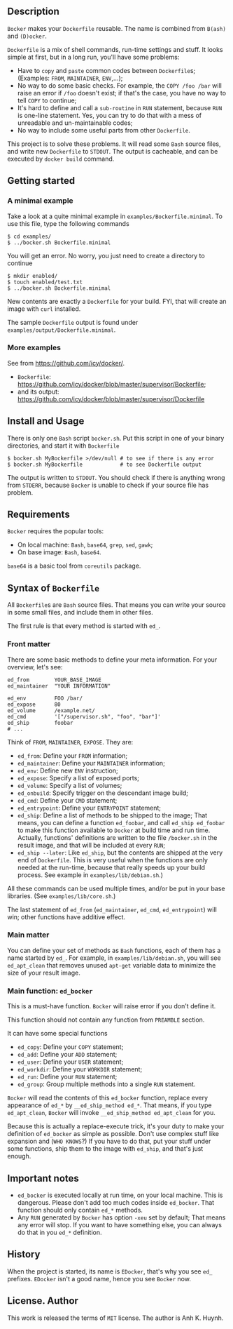 ## Description

`Bocker` makes your `Dockerfile` reusable.
The name is combined from `B(ash)` and `(D)ocker`.

`Dockerfile` is a mix of shell commands, run-time settings and stuff.
It looks simple at first, but in a long run, you'll have some problems:

* Have to `copy` and `paste` common codes between `Dockerfile`s;
  (Examples: `FROM`, `MAINTAINER`, `ENV`,...);
* No way to do some basic checks. For example, the `COPY /foo /bar`
  will raise an error if `/foo` doesn't exist; if that's the case,
  you have no way to tell `COPY` to continue;
* It's hard to define and call a `sub-routine` in `RUN` statement,
  because `RUN` is one-line statement. Yes, you can try to do that
  with a mess of unreadable and un-maintainable codes;
* No way to include some useful parts from other `Dockerfile`.

This project is to solve these problems. It will read some `Bash`
source files, and write new `Dockerfile` to `STDOUT`. The output
is cacheable, and can be executed by `docker build` command.

## Getting started

### A minimal example

Take a look at a quite minimal example in `examples/Bockerfile.minimal`.
To use this file, type the following commands

````
$ cd examples/
$ ../bocker.sh Bockerfile.minimal
````

You will get an error. No worry, you just need to create a directory
to continue

````
$ mkdir enabled/
$ touch enabled/test.txt
$ ../bocker.sh Bockerfile.minimal
````

New contents are exactly a `Dockerfile` for your build.
FYI, that will create an image with `curl` installed.

The sample `Dockerfile` output is found under
  `examples/output/Dockerfile.minimal`.

### More examples

See from https://github.com/icy/docker/.

* `Bockerfile`: https://github.com/icy/docker/blob/master/supervisor/Bockerfile;
* and its output: https://github.com/icy/docker/blob/master/supervisor/Dockerfile

## Install and Usage

There is only one `Bash` script `bocker.sh`. Put this script in
one of your binary directories, and start it with `Bockerfile`

````
$ bocker.sh MyBockerfile >/dev/null # to see if there is any error
$ bocker.sh MyBockerfile            # to see Dockerfile output
````

The output is written to `STDOUT`. You should check if there is anything
wrong from `STDERR`, because `Bocker` is unable to check if your source
file has problem.

## Requirements

`Bocker` requires the popular tools:

* On local machine: `Bash`, `base64`, `grep`, `sed`, `gawk`;
* On base image: `Bash`, `base64`.

`base64` is a basic tool from `coreutils` package.

## Syntax of `Bockerfile`

All `Bockerfile`s are `Bash` source files. That means you can write
your source in some small files, and include them in other files.

The first rule is that every method is started with `ed_`.

### Front matter

There are some basic methods to define your meta information.
For your overview, let's see:

````
ed_from        YOUR_BASE_IMAGE
ed_maintainer  "YOUR INFORMATION"

ed_env         FOO /bar/
ed_expose      80
ed_volume      /example.net/
ed_cmd         '["/supervisor.sh", "foo", "bar"]'
ed_ship        foobar
# ...
````

Think of `FROM`, `MAINTAINER`, `EXPOSE`. They are:

* `ed_from`: Define your `FROM` information;
* `ed_maintainer`: Define your `MAINTAINER` information;
* `ed_env`: Define new `ENV` instruction;
* `ed_expose`: Specify a list of exposed ports;
* `ed_volume`: Specify a list of volumes;
* `ed_onbuild`: Specify trigger on the descendant image build;
* `ed_cmd`: Define your `CMD` statement;
* `ed_entrypoint`: Define your `ENTRYPOINT` statement;
* `ed_ship`: Define a list of methods to be shipped to the image;
  That means, you can define a function `ed_foobar`, and call `ed_ship ed_foobar`
  to make this function available to `Docker` at build time and run time.
  Actually, functions' definitions are written to the file `/bocker.sh`
  in the result image, and that will be included at every `RUN`;
* `ed_ship --later`: Like `ed_ship`, but the contents are shipped at
  the very end of `Dockerfile`. This is very useful when the functions
  are only needed at the run-time, because that really speeds up
  your build process. See example in `examples/lib/debian.sh`.)

All these commands can be used multiple times, and/or be put in
your base libraries. (See `examples/lib/core.sh`.)

The last statement of `ed_from` (`ed_maintainer`, `ed_cmd`, `ed_entrypoint`)
will win; other functions have additive effect.

### Main matter

You can define your set of methods as `Bash` functions, each of them
has a name started by `ed_`. For example, in `examples/lib/debian.sh`,
you will see `ed_apt_clean` that removes unused `apt-get` variable data
to minimize the size of your result image.

### Main function: `ed_bocker`

This is a must-have function. `Bocker` will raise error if you
don't define it.

This function should not contain any function from `PREAMBLE` section.

It can have some special functions

* `ed_copy`: Define your `COPY` statement;
* `ed_add`: Define your `ADD` statement;
* `ed_user`: Define your `USER` statement;
* `ed_workdir`: Define your `WORKDIR` statement;
* `ed_run`: Define your `RUN` statement;
* `ed_group`: Group multiple methods into a single `RUN` statement.

`Bocker` will read the contents of this `ed_bocker` function,
replace every appearance of `ed_*` by `__ed_ship_method ed_*`.
That means, if you type `ed_apt_clean`, `Bocker` will invoke
`__ed_ship_method ed_apt_clean` for you.

Because this is actually a replace-execute trick,
it's your duty to make your definition of `ed_bocker` as simple
as possible. Don't use complex stuff like expansion and (`WHO KNOWS`?)
If you have to do that, put your stuff under some functions,
ship them to the image with `ed_ship`, and that's just enough.

## Important notes

* `ed_bocker` is executed locally at run time, on your local machine.
  This is dangerous. Please don't add too much codes inside `ed_bocker`.
  That function should only contain `ed_*` methods.
* Any `RUN` generated by `Bocker` has option `-xeu` set by default;
  That means any error will stop. If you want to have something else,
  you can always do that in you `ed_*` definition.

## History

When the project is started, its name is `EDocker`, that's why you see
`ed_` prefixes. `EDocker` isn't a good name, hence you see `Bocker` now.

## License. Author

This work is released the terms of `MIT` license.
The author is Anh K. Huynh.

